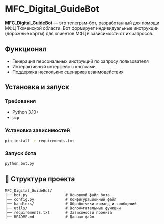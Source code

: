 # MFC_Digital_GuideBot

**MFC_Digital_GuideBot** — это телеграм-бот, разработанный для помощи МФЦ Тюменской области. Бот формирует индивидуальные инструкции (дорожные карты) для клиентов МФЦ в зависимости от их запросов.

## Функционал
- Генерация персональных инструкций по запросу пользователя
- Интерактивный интерфейс с кнопками
- Поддержка нескольких сценариев взаимодействия

## Установка и запуск
### Требования
- Python 3.10+
- `pip`

### Установка зависимостей
```bash
pip install -r requirements.txt
```

### Запуск бота
```bash
python bot.py
```

## 📂 Структура проекта
```
MFC_Digital_GuideBot/
│── bot.py                 # Основной файл бота
│── config.py              # Конфигурационный файл
│── handlers/              # Обработчики команд и сообщений
│── utils/                 # Вспомогательные функции
│── requirements.txt       # Зависимости проекта
│── README.md              # Данный файл
```
